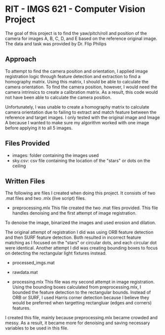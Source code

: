 # RIT - IMGS 621 - Computer Vision Project
The goal of this project is to find the yaw/pitch/roll and position of the camera for images A, B, C, D, and E based on the reference original image. The data and task was provided by Dr. Flip Philips

## Approach
To attempt to find the camera position and orientation, I applied image registration logic through feature detection and extraction to find a homography matrix. Using this matrix, I should be able to calculate the camera orientation. To find the camera position, however, I would need the camera intrinsics to create a calibration matrix. As a result, this code would not have been able to calculate the camera position.

Unfortunately, I was unable to create a homography matrix to calculate camera orientation due to failing to extract and match feature between the reference and target images. I only tested with the original image and Image A because I wanted to make sure my algorithm worked with one image before applying it to all 5 images.

## Files Provided
- images: folder containing the images used
- sky.csv: csv file containing the location of the "stars" or dots on the ceiling

## Written Files
The following are files I created when doing this project. It consists of two .mat files and two .mlx (live script) files.
- preprocessing.mlx
This file created the two .mat files provided. This file handles denoising and the first attempt of image registration.

To denoise the image, binarized the images and used erosion and dilation.

The original attempt of registration I did was using ORB feature detection and then SURF feature detection. Both resulted in incorrect feature matching as I focused on the "stars" or circular dots, and each circular dot were identical. Another attempt I did was creating bounding boxes to focus on detecting the rectangular light fixtures instead.

- processed_imgs.mat
- rawdata.mat

- processing.mlx
This file was my second attempt in image registration. Using the bounding boxes calculated from preprocessing.mlx, I bounded the feature detection to the rectangular bounds. Instead of ORB or SURF, I used Harris corner detection because I believe they would be preferred when targetting rectangluar (edges and corners) features.

I created this file, mainly because preprocessing.mlx became crowded and messy. As a result, it became more for denoising and saving necessary variables to be used in this file.